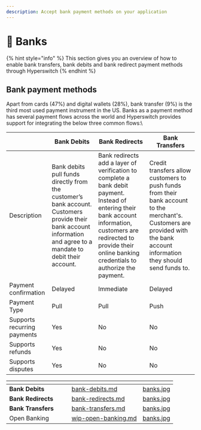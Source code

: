 ```yaml
---
description: Accept bank payment methods on your application
---
```


# 🏦 Banks

{% hint style="info" %}
This section gives you an overview of how to enable bank transfers, bank debits and bank redirect payment methods through Hyperswitch
{% endhint %}

## Bank payment methods

Apart from cards (47%) and digital wallets (28%), bank transfer (9%) is the third most used payment instrument in the US. Banks as a payment method has several payment flows across the world and Hyperswitch provides support for integrating the below three common flows:\\

|                             | Bank Debits                                                                                                                                                       | Bank Redirects                                                                                                                                                                                                                  | Bank Transfers                                                                                                                                                                |
| --------------------------- | ----------------------------------------------------------------------------------------------------------------------------------------------------------------- | ------------------------------------------------------------------------------------------------------------------------------------------------------------------------------------------------------------------------------- | ----------------------------------------------------------------------------------------------------------------------------------------------------------------------------- |
| Description                 | Bank debits pull funds directly from the customer’s bank account. Customers provide their bank account information and agree to a mandate to debit their account. | Bank redirects add a layer of verification to complete a bank debit payment. Instead of entering their bank account information, customers are redirected to provide their online banking credentials to authorize the payment. | Credit transfers allow customers to push funds from their bank account to the merchant's. Customers are provided with the bank account information they should send funds to. |
| Payment confirmation        | Delayed                                                                                                                                                           | Immediate                                                                                                                                                                                                                       | Delayed                                                                                                                                                                       |
| Payment Type                | Pull                                                                                                                                                              | Pull                                                                                                                                                                                                                            | Push                                                                                                                                                                          |
| Supports recurring payments | Yes                                                                                                                                                               | No                                                                                                                                                                                                                              | No                                                                                                                                                                            |
| Supports refunds            | Yes                                                                                                                                                               | No                                                                                                                                                                                                                              | No                                                                                                                                                                            |
| Supports disputes           | Yes                                                                                                                                                               | No                                                                                                                                                                                                                              | No                                                                                                                                                                            |

<table data-view="cards"><thead><tr><th></th><th></th><th></th><th data-hidden data-card-target data-type="content-ref"></th><th data-hidden data-card-cover data-type="files"></th></tr></thead><tbody><tr><td><strong>Bank Debits</strong></td><td></td><td></td><td><a href="bank-debits.md">bank-debits.md</a></td><td><a href="../../../.gitbook/assets/banks.jpg">banks.jpg</a></td></tr><tr><td><strong>Bank Redirects</strong></td><td></td><td></td><td><a href="bank-redirects.md">bank-redirects.md</a></td><td><a href="../../../.gitbook/assets/banks.jpg">banks.jpg</a></td></tr><tr><td><strong>Bank Transfers</strong></td><td></td><td></td><td><a href="bank-transfers.md">bank-transfers.md</a></td><td><a href="../../../.gitbook/assets/banks.jpg">banks.jpg</a></td></tr><tr><td>Open Banking</td><td></td><td></td><td><a href="wip-open-banking.md">wip-open-banking.md</a></td><td><a href="../../../.gitbook/assets/banks.jpg">banks.jpg</a></td></tr></tbody></table>


